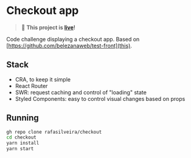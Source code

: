 # Checkout app
> 🚀 **This project is [live](https://checkout-ashen.vercel.app/cart)!** 

Code challenge displaying a checkout app. Based on [https://github.com/belezanaweb/test-front](this).

## Stack
- CRA, to keep it simple
- React Router
- SWR: request caching and control of "loading" state
- Styled Components: easy to control visual changes based on props

## Running
```bash
gh repo clone rafasilveira/checkout
cd checkout
yarn install
yarn start
```
